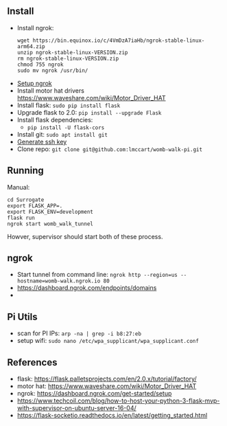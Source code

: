 ## Install
* Install ngrok:
  ```
  wget https://bin.equinox.io/c/4VmDzA7iaHb/ngrok-stable-linux-arm64.zip
  unzip ngrok-stable-linux-VERSION.zip
  rm ngrok-stable-linux-VERSION.zip
  chmod 755 ngrok
  sudo mv ngrok /usr/bin/
  ```
* [Setup ngrok](https://dashboard.ngrok.com/get-started/setup)
* Install motor hat drivers https://www.waveshare.com/wiki/Motor_Driver_HAT
* Install flask: `sudo pip install flask`
* Upgrade flask to 2.0: `pip install --upgrade Flask`
* Install flask dependencies:
  * `pip install -U flask-cors`
* Install git: `sudo apt install git`
* [Generate ssh key](https://docs.github.com/en/authentication/connecting-to-github-with-ssh/generating-a-new-ssh-key-and-adding-it-to-the-ssh-agent)
* Clone repo: `git clone git@github.com:lmccart/womb-walk-pi.git`


## Running
Manual:
```
cd Surrogate
export FLASK_APP=.
export FLASK_ENV=development
flask run
ngrok start womb_walk_tunnel
```
Howver, supervisor should start both of these process.

## ngrok
* Start tunnel from command line: `ngrok http --region=us --hostname=womb-walk.ngrok.io 80`
* https://dashboard.ngrok.com/endpoints/domains
* 


## Pi Utils
* scan for PI IPs: `arp -na | grep -i b8:27:eb`
* setup wifi: `sudo nano /etc/wpa_supplicant/wpa_supplicant.conf`

## References
* flask: https://flask.palletsprojects.com/en/2.0.x/tutorial/factory/
* motor hat: https://www.waveshare.com/wiki/Motor_Driver_HAT
* ngrok: https://dashboard.ngrok.com/get-started/setup
* https://www.techcoil.com/blog/how-to-host-your-python-3-flask-mvp-with-supervisor-on-ubuntu-server-16-04/
* https://flask-socketio.readthedocs.io/en/latest/getting_started.html
